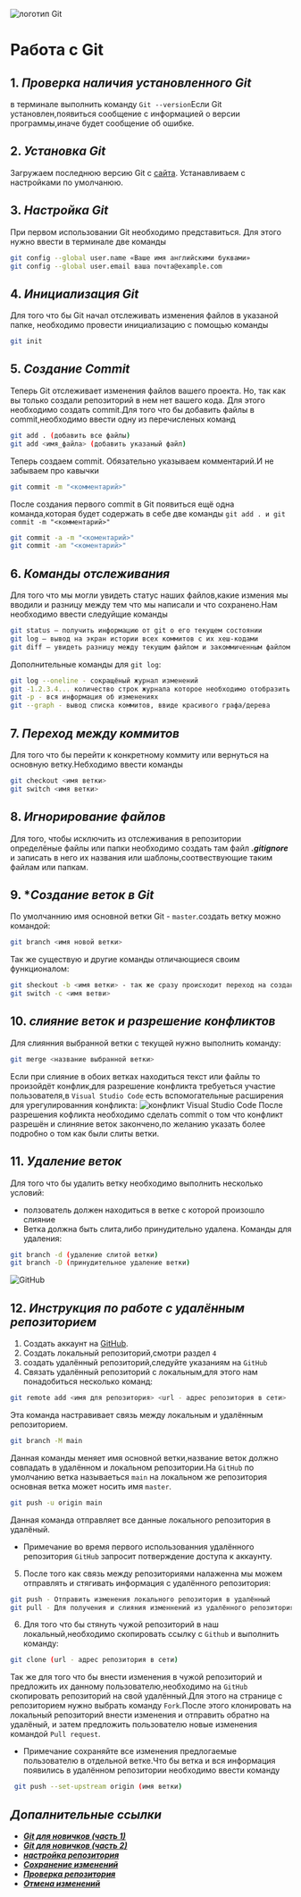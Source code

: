 ![логотип Git](17c86d4f862234bbc3a2f0a432a9f850.jpeg)
# Работа с Git
## 1. *Проверка наличия установленного Git*
в терминале выполнить команду `Git --version`Если Git установлен,появиться сообщение с информацией о версии программы,иначе будет сообщение об ошибке.
## 2. *Установка Git*
Загружаем последнюю версию Git с [сайта](https://git-scm.com/downloads). Устанавливаем с настройками по умолчанюю.
## 3. *Настройка Git*
При первом использовании Git необходимо представиться. Для этого нужно ввести в терминале две команды
```Bash
git config --global user.name «Ваше имя английскими буквами»
git config --global user.email ваша почта@example.com
```
## 4. *Инициализация Git* 
Для того что бы Git начал отслеживать изменения файлов в указаной папке, необходимо провести инициализацию с помощью команды
```Bash
git init
```
## 5. *Создание Commit*
Теперь Git отслеживает изменения файлов вашего проекта. Но, так как вы только создали репозиторий в нем нет вашего кода. Для этого необходимо создать commit.Для того что бы добавить файлы в commit,необходимо ввести одну из перечисленых команд
```Bash
git add . (добавить все файлы)
git add <имя_файла> (добавить указаный файл)
```
Теперь создаем commit. Обязательно указываем комментарий.И не забываем про кавычки
```Bash
git commit -m "<комментарий>"
```
После создания первого commit в Git появиться ещё одна команда,которая будет содержать в себе две команды `git add . и git commit -m "<комментарий>"`
```Bash
git commit -a -m "<коментарий>"
git commit -am "<коментарий>"
```
## 6. *Команды отслеживания*
Для того что мы могли увидеть статус наших файлов,какие измения мы вводили и разницу между тем что мы написали и что сохранено.Нам необходимо ввести следуйщие команды
```Bash
git status – получить информацию от git о его текущем состоянии
git log – вывод на экран истории всех коммитов с их хеш-кодами
git diff – увидеть разницу между текущим файлом и закоммиченным файлом
```
Дополнительные команды для `git log`:
```Bash
git log --oneline - сокращёный журнал изменений
git -1.2.3.4... количество строк журнала которое необходимо отобразить
git -p - вся информация об изменениях
git --graph - вывод списка коммитов, ввиде красивого графа/дерева
```
## 7. *Переход между коммитов*
Для того что бы перейти к конкретному коммиту или вернуться на основную ветку.Небходимо ввести команды
```Bash
git checkout <имя ветки> 
git switch <имя ветки>
```
## 8. *Игнорирование файлов*
Для того, чтобы исключить из отслеживания в репозитории определёные файлы или папки необходимо создать там файл ***.gitignore*** и записать в него их названия или шаблоны,соотвествующие таким файлам или папкам.
## 9. **Создание веток в Git*
 По умолчаннию имя основной ветки Git - `master`.создать ветку можно командой:
 ```Bash
git branch <имя новой ветки>
 ```
 Так же существую и другие команды отличающиеся своим функционалом:
 ```Bash
 git sheckout -b <имя ветки> - так же сразу происходит переход на созданую ветку
 git switch -c <имя ветви>
 ```
 ## 10. *слияние веток и разрешение конфликтов*
 Для слиянния выбранной ветки с текущей нужно выполнить команду:
 ```Bash
 git merge <название выбранной ветки>
 ```
 Если при слияние в обоих ветках  находиться текст или файлы то произойдёт конфлик,для разрешение конфликта требуеться участие пользователя,в `Visual Studio Code` есть вспомогательные расширения для урегулированния конфликта:
 ![конфликт Visual Studio Code ](image.png)
 После разрешения кофликта необходимо сделать commit о том что конфликт разрешён и слиняние веток закончено,по желанию указать более подробно о том как были слиты ветки.
 ## 11. *Удаление веток*
 Для того что бы удалить ветку необходимо выполнить несколько условий:
 * ползователь должен находиться в ветке с которой произошло слияние
 * Ветка должна быть слита,либо принудительно удалена.
 Команды для удаления:
 ```Bash
 git branch -d (удаление слитой ветки)
 git branch -D (принудительное удаление ветки)
 ```
 ![GitHub](Discovery-Inc.-7.png)
 ## 12. *Инструкция по работе с удалённым репозиторием*
 1. Создать аккаунт на [GitHub](https://github.com/).
 2. Создать локальный репозиторий,смотри раздел `4`
 3. создать удалённый репозиторий,следуйте указаниям на `GitHub`
 4. Связать удалённый репозиторий с локальным,для этого нам понадобиться несколько команд:
 ```Bash
 git remote add <имя для репозитория> <url - адрес репозитория в сети>
 ```
 Эта команда настравивает связь между локальным и удалённым репозиторием.
 ```bash
 git branch -M main
 ```
 Данная команды меняет имя основной ветки,название веток должно совпадать в удалённом и локальном репозитории.На `GitHub` по умолчанию ветка называеться `main` на локальном же репозитория основная ветка может носить имя `master`.
 ```Bash
 git push -u origin main
 ```
 Данная команда отправляет все данные локального репозитория в удалёный.
 * Примечание во время первого использованния удалённого репозитория `GitHub` запросит потверждение доступа к аккаунту.
 5. После того как связь между репозиториями налаженна мы можем отправлять и стягивать информация с удалённого репозитория:
 ```Bash
 git push - Отправить изменения локального репозитория в удалённый
 git pull - Для получения и слияния изменнений из удалённого репозитория
 ```
 6. Для того что бы стянуть чужой репозиторий в наш локальный,необходимо скопировать ссылку с `Github` и выполнить команду:
 ```Bash
 git clone (url - адрес репозитория в сети)
 ```
Так же для того что бы внести изменения в чужой репозиторий и предложить их данному пользователю,необходимо на `GitHub` скопировать репозиторий на свой удалённый.Для этого на странице с репозиторием нужно выбрать команду `Fork`.После этого клонировать на локальный репозиторий внести изменения и отправить обратно на удалёный, и затем предложить пользователю новые изменения командой `Pull request`.
* Примечание сохраняйте все изменения предлогаемые пользователю в отдельной ветке.Что бы ветка и вся информация появились в удалённом репозитории необходимо ввести команду
```Bash
 git push --set-upstream origin (имя ветки)
```
## *Допалнительные ссылки*
 * ___[Git для новичков (часть 1)](https://habr.com/ru/articles/541258/)___ 
* ___[Git для новичков (часть 2)](https://habr.com/ru/articles/542616/)___
* ___[настройка репозитория](https://www.atlassian.com/ru/git/tutorials/setting-up-a-repository)___
* ___[Сохранение изменений](https://www.atlassian.com/ru/git/tutorials/saving-changes)___
* ___[Проверка репозитория](https://www.atlassian.com/ru/git/tutorials/inspecting-a-repository)___
* ___[ Отмена изменений](https://www.atlassian.com/ru/git/tutorials/undoing-changes)___